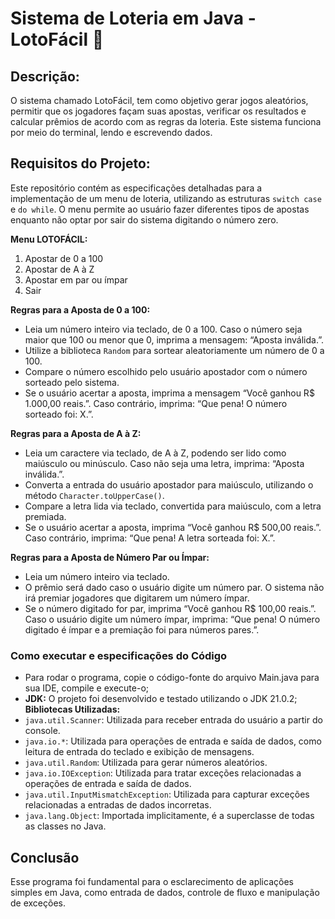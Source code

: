 # Sistema de Loteria em Java - LotoFácil 🎰

## Descrição:
O sistema chamado LotoFácil, tem como objetivo gerar jogos aleatórios, permitir que os jogadores façam suas apostas, verificar os resultados e calcular prêmios de acordo com as regras da loteria. Este sistema funciona por meio do terminal, lendo e escrevendo dados. 

## Requisitos do Projeto:
Este repositório contém as especificações detalhadas para a implementação de um menu de loteria, utilizando as estruturas `switch case` e `do while`. O menu permite ao usuário fazer diferentes tipos de apostas enquanto não optar por sair do sistema digitando o número zero.

**Menu LOTOFÁCIL:**
1) Apostar de 0 a 100
2) Apostar de A à Z
3) Apostar em par ou ímpar
0) Sair

**Regras para a Aposta de 0 a 100:**
- Leia um número inteiro via teclado, de 0 a 100. Caso o número seja maior que 100 ou menor que 0, imprima a mensagem: “Aposta inválida.”.
- Utilize a biblioteca `Random` para sortear aleatoriamente um número de 0 a 100.
- Compare o número escolhido pelo usuário apostador com o número sorteado pelo sistema.
- Se o usuário acertar a aposta, imprima a mensagem “Você ganhou R$ 1.000,00 reais.”. Caso contrário, imprima: “Que pena! O número sorteado foi: X.”.

**Regras para a Aposta de A à Z:**
- Leia um caractere via teclado, de A à Z, podendo ser lido como maiúsculo ou minúsculo. Caso não seja uma letra, imprima: “Aposta inválida.”.
- Converta a entrada do usuário apostador para maiúsculo, utilizando o método `Character.toUpperCase()`.
- Compare a letra lida via teclado, convertida para maiúsculo, com a letra premiada.
- Se o usuário acertar a aposta, imprima “Você ganhou R$ 500,00 reais.”. Caso contrário, imprima: “Que pena! A letra sorteada foi: X.”.

**Regras para a Aposta de Número Par ou Ímpar:**
- Leia um número inteiro via teclado.
- O prêmio será dado caso o usuário digite um número par. O sistema não irá premiar jogadores que digitarem um número ímpar.
- Se o número digitado for par, imprima “Você ganhou R$ 100,00 reais.”. Caso o usuário digite um número ímpar, imprima: “Que pena! O número digitado é ímpar e a premiação foi para números pares.”.

### Como executar e especificações do Código
- Para rodar o programa, copie o código-fonte do arquivo Main.java para sua IDE, compile e execute-o;
- **JDK:** O projeto foi desenvolvido e testado utilizando o JDK 21.0.2;
**Bibliotecas Utilizadas:**
- `java.util.Scanner`: Utilizada para receber entrada do usuário a partir do console.
- `java.io.*`: Utilizada para operações de entrada e saída de dados, como leitura de entrada do teclado e exibição de mensagens.
- `java.util.Random`: Utilizada para gerar números aleatórios.
- `java.io.IOException`: Utilizada para tratar exceções relacionadas a operações de entrada e saída de dados.
- `java.util.InputMismatchException`: Utilizada para capturar exceções relacionadas a entradas de dados incorretas.
- `java.lang.Object`: Importada implicitamente, é a superclasse de todas as classes no Java.

## Conclusão
Esse programa foi fundamental para o esclarecimento de aplicações simples em Java, como entrada de dados, controle de fluxo e manipulação de exceções.


